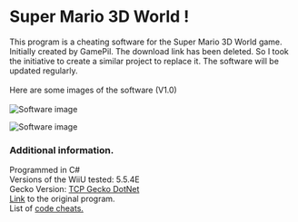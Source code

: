 # Super Mario 3D World !
This program is a cheating software for the Super Mario 3D World game.<br />
Initially created by GamePil. The download link has been deleted. So I took the initiative to create a similar project to replace it. The software will be updated regularly.<br />
<br />
Here are some images of the software (V1.0)<br />
<br />
![Software image](https://i.imgur.com/DSs19xU.png)

![Software image](https://i.imgur.com/LwGrxvz.png)

### Additional information.
Programmed in C#<br />
Versions of the WiiU tested: 5.5.4E<br />
Gecko Version: [TCP Gecko DotNet](https://github.com/Chadderz121/tcp-gecko-dotnet)<br />
[Link](https://gbatemp.net/threads/super-mario-3d-world-trainer.445387/)  to the original program.<br />
List of [code cheats.](https://gbatemp.net/threads/super-mario-3d-world-trainer.445387/)
